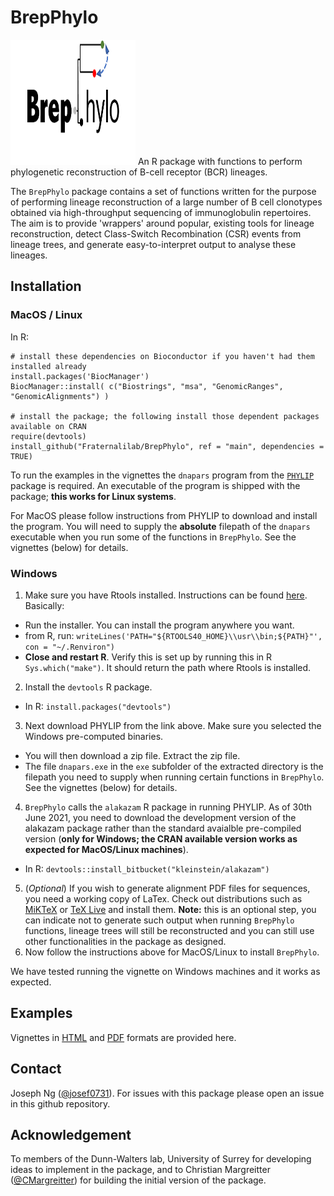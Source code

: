 # BrepPhylo

<img src="BrepPhylo_logo.png" alt="logo" width="200" height="200">
An R package with functions to perform phylogenetic reconstruction of B-cell receptor (BCR) lineages.

The `BrepPhylo` package contains a set of functions written for the purpose of performing lineage reconstruction of a large number of B cell clonotypes obtained via high-throughput sequencing of immunoglobulin repertoires. The aim is to provide 'wrappers' around popular, existing tools for lineage reconstruction, detect Class-Switch Recombination (CSR) events from lineage trees, and generate easy-to-interpret output to analyse these lineages.  

## Installation

### MacOS / Linux

In R:

```
# install these dependencies on Bioconductor if you haven't had them installed already
install.packages('BiocManager')
BiocManager::install( c("Biostrings", "msa", "GenomicRanges", "GenomicAlignments") )

# install the package; the following install those dependent packages available on CRAN
require(devtools)
install_github("Fraternalilab/BrepPhylo", ref = "main", dependencies = TRUE)
```

To run the examples in the vignettes the `dnapars` program from the [`PHYLIP`](https://evolution.genetics.washington.edu/phylip.html) package is required. An executable of the program is shipped with the package; **this works for Linux systems**. 

For MacOS please follow instructions from PHYLIP to download and install the program. You will need to supply the **absolute** filepath of the `dnapars` executable when you run some of the functions in `BrepPhylo`. See the vignettes (below) for details.

### Windows

1. Make sure you have Rtools installed. Instructions can be found [here](https://cran.r-project.org/bin/windows/Rtools/). Basically:
  + Run the installer. You can install the program anywhere you want.
  + from R, run: `writeLines('PATH="${RTOOLS40_HOME}\\usr\\bin;${PATH}"', con = "~/.Renviron")`
  + **Close and restart R**. Verify this is set up by running this in R `Sys.which("make")`. It should return the path where Rtools is installed.
2. Install the `devtools` R package. 
  + In R: `install.packages("devtools")`
3. Next download PHYLIP from the link above. Make sure you selected the Windows pre-computed binaries. 
  + You will then download a zip file. Extract the zip file.
  + The file `dnapars.exe` in the `exe` subfolder of the extracted directory is the filepath you need to supply when running certain functions in `BrepPhylo`. See the vignettes (below) for details.
4. `BrepPhylo` calls the `alakazam` R package in running PHYLIP. As of 30th June 2021, you need to download the development version of the alakazam package rather than the standard avaialble pre-compiled version (**only for Windows; the CRAN available version works as expected for MacOS/Linux machines**).
  + In R: `devtools::install_bitbucket("kleinstein/alakazam")`
5. (*Optional*) If you wish to generate alignment PDF files for sequences, you need a working copy of LaTex. Check out distributions such as [MiKTeX](http://miktex.org/) or [TeX Live](http://www.tug.org/texlive) and install them. **Note:** this is an optional step, you can indicate not to generate such output when running `BrepPhylo` functions, lineage trees will still be reconstructed and you can still use other functionalities in the package as designed.
6. Now follow the instructions above for MacOS/Linux to install `BrepPhylo`.

We have tested running the vignette on Windows machines and it works as expected.

## Examples

Vignettes in [HTML](http://htmlpreview.github.io/?https://github.com/Fraternalilab/BrepPhylo/blob/main/vignettes/phylogenetic.html) and [PDF](https://github.com/Fraternalilab/BrepPhylo/blob/main/vignettes/phylogenetic.pdf) formats are provided here.

## Contact

Joseph Ng ([@josef0731](https://github.com/josef0731)). For issues with this package please open an issue in this github repository.

## Acknowledgement

To members of the Dunn-Walters lab, University of Surrey for developing ideas to implement in the package, and to Christian Margreitter ([@CMargreitter](https://github.com/CMargreitter)) for building the initial version of the package.
